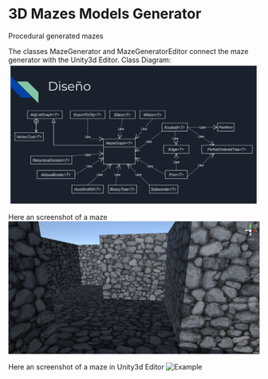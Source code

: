 # 3D Mazes Models Generator
Procedural generated mazes 

The classes MazeGenerator and MazeGeneratorEditor connect the maze generator with the Unity3d Editor.
Class Diagram:
![Example](ClassDiagram.jpg)



Here an screenshot of a maze
![Example](screenshot.png)

Here an screenshot of a maze in Unity3d Editor
![Example](screenshot2.png)
